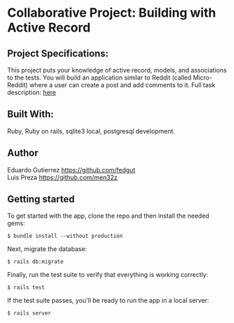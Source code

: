 # Collaborative Project: Building with Active Record

## Project Specifications:

This project puts your knowledge of active record, models, and associations to the tests. You will build an application similar to Reddit (called Micro-Reddit) where a user can create a post and add comments to it. Full task description: [here](https://www.theodinproject.com/courses/ruby-on-rails/lessons/building-with-active-record-ruby-on-rails)

## Built With:

Ruby, Ruby on rails, sqlite3 local, postgresql development.

## Author
Eduardo Gutierrez https://github.com/fedgut <br>
Luis Preza https://github.com/men32z


## Getting started

To get started with the app, clone the repo and then install the needed gems:

```
$ bundle install --without production
```

Next, migrate the database:

```
$ rails db:migrate
```

Finally, run the test suite to verify that everything is working correctly:

```
$ rails test
```

If the test suite passes, you'll be ready to run the app in a local server:

```
$ rails server
```
